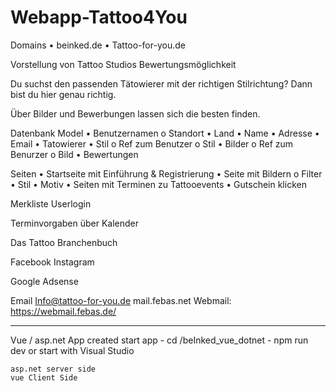 # Webapp-Tattoo4You

Domains
•	beinked.de
•	Tattoo-for-you.de
 
 
Vorstellung von Tattoo Studios 
Bewertungsmöglichkeit
 
Du suchst den passenden Tätowierer mit der richtigen Stilrichtung? Dann bist du hier genau richtig. 
 
Über Bilder und Bewerbungen lassen sich die besten finden. 
 
Datenbank Model
•	Benutzernamen
o	Standort
•	Land
•	Name
•	Adresse
•	Email
•	Tatowierer
•	Stil
o	Ref zum Benutzer
o	Stil 
•	Bilder
o	Ref zum Benurzer
o	Bild 
•	Bewertungen
 
Seiten
•	Startseite mit Einführung & Registrierung
•	Seite mit Bildern 
o	Filter
•	Stil
•	Motiv
•	Seiten mit Terminen zu Tattooevents
•	Gutschein klicken
 
Merkliste
Userlogin 
 
 
Terminvorgaben über Kalender
 
Das Tattoo Branchenbuch
 
Facebook
Instagram
 
Google Adsense 
 
 
Email
Info@tattoo-for-you.de
mail.febas.net
Webmail:
https://webmail.febas.de/
 
 
 ---------------------------------------
 
 Vue / asp.net App created
 start app
    - cd /beInked_vue_dotnet
    - npm run dev
    or start with Visual Studio
    
    asp.net server side
    vue Client Side

